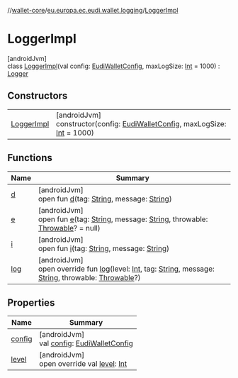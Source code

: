 //[wallet-core](../../../index.md)/[eu.europa.ec.eudi.wallet.logging](../index.md)/[LoggerImpl](index.md)

# LoggerImpl

[androidJvm]\
class [LoggerImpl](index.md)(val
config: [EudiWalletConfig](../../eu.europa.ec.eudi.wallet/-eudi-wallet-config/index.md),
maxLogSize: [Int](https://kotlinlang.org/api/latest/jvm/stdlib/kotlin/-int/index.html) =
1000) : [Logger](../-logger/index.md)

## Constructors

|                               |                                                                                                                                                                                                                     |
|-------------------------------|---------------------------------------------------------------------------------------------------------------------------------------------------------------------------------------------------------------------|
| [LoggerImpl](-logger-impl.md) | [androidJvm]<br>constructor(config: [EudiWalletConfig](../../eu.europa.ec.eudi.wallet/-eudi-wallet-config/index.md), maxLogSize: [Int](https://kotlinlang.org/api/latest/jvm/stdlib/kotlin/-int/index.html) = 1000) |

## Functions

| Name                 | Summary                                                                                                                                                                                                                                                                                                                                                                                                                  |
|----------------------|--------------------------------------------------------------------------------------------------------------------------------------------------------------------------------------------------------------------------------------------------------------------------------------------------------------------------------------------------------------------------------------------------------------------------|
| [d](../-logger/d.md) | [androidJvm]<br>open fun [d](../-logger/d.md)(tag: [String](https://kotlinlang.org/api/latest/jvm/stdlib/kotlin/-string/index.html), message: [String](https://kotlinlang.org/api/latest/jvm/stdlib/kotlin/-string/index.html))                                                                                                                                                                                          |
| [e](../-logger/e.md) | [androidJvm]<br>open fun [e](../-logger/e.md)(tag: [String](https://kotlinlang.org/api/latest/jvm/stdlib/kotlin/-string/index.html), message: [String](https://kotlinlang.org/api/latest/jvm/stdlib/kotlin/-string/index.html), throwable: [Throwable](https://kotlinlang.org/api/latest/jvm/stdlib/kotlin/-throwable/index.html)? = null)                                                                               |
| [i](../-logger/i.md) | [androidJvm]<br>open fun [i](../-logger/i.md)(tag: [String](https://kotlinlang.org/api/latest/jvm/stdlib/kotlin/-string/index.html), message: [String](https://kotlinlang.org/api/latest/jvm/stdlib/kotlin/-string/index.html))                                                                                                                                                                                          |
| [log](log.md)        | [androidJvm]<br>open override fun [log](log.md)(level: [Int](https://kotlinlang.org/api/latest/jvm/stdlib/kotlin/-int/index.html), tag: [String](https://kotlinlang.org/api/latest/jvm/stdlib/kotlin/-string/index.html), message: [String](https://kotlinlang.org/api/latest/jvm/stdlib/kotlin/-string/index.html), throwable: [Throwable](https://kotlinlang.org/api/latest/jvm/stdlib/kotlin/-throwable/index.html)?) |

## Properties

| Name                | Summary                                                                                                                         |
|---------------------|---------------------------------------------------------------------------------------------------------------------------------|
| [config](config.md) | [androidJvm]<br>val [config](config.md): [EudiWalletConfig](../../eu.europa.ec.eudi.wallet/-eudi-wallet-config/index.md)        |
| [level](level.md)   | [androidJvm]<br>open override val [level](level.md): [Int](https://kotlinlang.org/api/latest/jvm/stdlib/kotlin/-int/index.html) |
